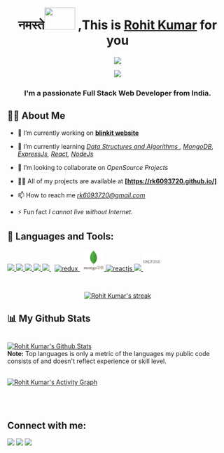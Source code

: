 <!-- <img align="right" alt="GIF" clear = "both" src="https://github.com/rk6093720/rk6093720/blob/master/code.gif?raw=true" width="440" height="250" /> -->
<h1 align="center"><b>नमस्ते</b><img src="https://raw.githubusercontent.com/MartinHeinz/MartinHeinz/master/wave.gif"  width="70" height="50"> ,This is <a href="">Rohit Kumar</a> for you</h1>
<p align="center">
<a href="#"><img  widht="40" align="center" height="400" src="https://raw.githubusercontent.com/abhisheknaiidu/abhisheknaiidu/master/code.gif" height="90"/></a>
    </p>
<p align="center">
  <img src="https://readme-typing-svg.herokuapp.com/?lines=Passionate%20Coder;Self%20taught%20Programmer&center=true&width=500&height=50">
</p>


<h3 align="center">I'm a passionate Full Stack Web Developer from India.</h3>

## 🙋‍♂️ About Me

- 🔭 I’m currently working on **[blinkit website](https://leafy-truffle-fd13b5.netlify.app/)**

- 🌱 I’m currently learning *<a href="">Data Structures and Algorithms </a>, <a href="">MongoDB</a>, <a href="">ExpressJs</a>, <a href="">React</a>, <a href="">NodeJs </a>*

- 👯 I’m looking to collaborate on *OpenSource Projects*

- 👨‍💻 All of my projects are available at **[https://rk6093720.github.io/]**

- 📫 How to reach me *rk6093720@gmail.com*

- ⚡ Fun fact *I cannot live without Internet.*

## 🚀 Languages and Tools:

<p align="left"> 
    <a href="https://developer.mozilla.org/en-US/docs/Web/JavaScript" target="_blank"> <img src="https://img.icons8.com/color/48/000000/javascript.png"/> </a> 
    <a href="https://www.w3.org/html/" target="_blank"> <img src="https://img.icons8.com/color/48/000000/html-5.png"/> </a> 
    <a href="https://www.w3schools.com/css/" target="_blank"> <img src="https://img.icons8.com/color/48/000000/css3.png"/> </a> 
    <a href="https://getbootstrap.com" target="_blank"> <img src="https://img.icons8.com/color/48/000000/bootstrap.png"/> </a>  
    <a style="padding-right:8px;" href="https://nodejs.org" target="_blank"> <img src="https://img.icons8.com/color/48/000000/nodejs.png"/> </a> 
    <a style="padding-right:8px;" href="https://redux.js.org/" target="_blank"> <img src="https://cdn.zapier.com/storage/blog/4ec8fc7dc3a75758a3913bab9e5a4fd8_2.500x278.png" alt="redux" width="80" height="50"/> </a>
    <a href="https://www.mongodb.com/" target="_blank"> <img src="https://raw.githubusercontent.com/devicons/devicon/master/icons/mongodb/mongodb-original-wordmark.svg" alt="mongodb" width="48" height="48"/> </a> 
    <a href="https://reactjs.org/" target="_blank"> <img src="https://encrypted-tbn0.gstatic.com/images?q=tbn:ANd9GcTzl7cCu8YRM9eY9MXH3iwiz5mVfU_o4AWlo2tt6AIcRg&s" alt="reactjs" width="80" height="45"/> </a>   
    <a href="https://git-scm.com/" target="_blank"> <img src="https://img.icons8.com/color/48/000000/git.png"/> </a> 
    <a href="https://expressjs.com" target="_blank"> <img src="https://raw.githubusercontent.com/devicons/devicon/master/icons/express/express-original-wordmark.svg" alt="express" width="40" height="40"/> </a>
</p>

<br/>

<p align="center">
    <a href="https://github.com/rk6093720/github-readme-streak-stats">
        <img title="🔥 Get streak stats for your profile at git.io/streak-stats" alt="Rohit Kumar's streak" src="https://github-readme-streak-stats.herokuapp.com?user=rk6093720&theme=dark&hide_border=true&date_format=M%20j%5B%2C%20Y%5D"/>
    </a>
</p>

## 📊 My Github Stats

  <br/>
    <a href="https://github.com/rk6093720?tab=stars"><img alt="Rohit Kumar's Github Stats" src="https://github-readme-stats.vercel.app/api?username=rk6093720&show_icons=true&count_private=true&theme=react&hide_border=true&bg_color=0D1117" /></a>
  <br/>
  <b>Note:</b> Top languages is only a metric of the languages my public code consists of and doesn't reflect experience or skill level.

<br/>
<br/>

<a href="https://github.com/rk6093720-cmd/github-readme-activity-graph"><img alt="Rohit Kumar's Activity Graph" src="https://activity-graph.herokuapp.com/graph?username=rk6093720&bg_color=0D1117&color=5BCDEC&line=5BCDEC&point=FFFFFF&hide_border=true" /></a>

<br/>
<br/>

## Connect with me:

<p align="left">

<a href = "https://www.linkedin.com/in/rohit-kumar-6b1b421a9/"><img src="https://img.icons8.com/fluent/48/000000/linkedin.png"/></a>
    <a href="https://github.com/rk6093720"><img src="https://github.githubassets.com/images/modules/logos_page/GitHub-Mark.png" height="50"/></a>
    <a href="https://rk6093720.github.io/"><img src="https://designnotes.blog.gov.uk/wp-content/uploads/sites/53/2020/06/Portfolio-Desk.jpg" border-radius="50%" height="50"/> </a>
<!-- <a href = "https://twitter.com/nowitsgiri"><img src="https://img.icons8.com/fluent/48/000000/twitter.png"/></a> -->
<!-- <a href = "https://www.instagram.com/devil.in_side/"><img src="https://img.icons8.com/fluent/48/000000/instagram-new.png"/></a> -->

</p>
<!-- 
## ❤ Views and Followers

<a href="https://github.com/rk6093720/github-profile-views-counter">
    <img src="https://komarev.com/ghpvc/?username=abhishekgiri-cmd">
</a>
<a href="https://github.com/rk6093720?tab=followers"><img src="https://img.shields.io/github/followers/Imaryan08?label=Followers&style=social" alt="GitHub Badge"></a>
 -->
